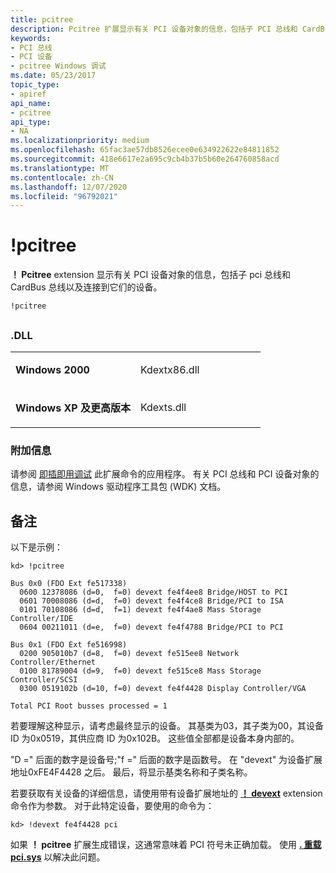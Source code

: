 ```yaml
---
title: pcitree
description: Pcitree 扩展显示有关 PCI 设备对象的信息，包括子 PCI 总线和 CardBus 总线以及连接到它们的设备。
keywords:
- PCI 总线
- PCI 设备
- pcitree Windows 调试
ms.date: 05/23/2017
topic_type:
- apiref
api_name:
- pcitree
api_type:
- NA
ms.localizationpriority: medium
ms.openlocfilehash: 65fac3ae57db8526ecee0e634922622e84811852
ms.sourcegitcommit: 418e6617e2a695c9cb4b37b5b60e264760858acd
ms.translationtype: MT
ms.contentlocale: zh-CN
ms.lasthandoff: 12/07/2020
ms.locfileid: "96792021"
---
```

# <a name="pcitree"></a>!pcitree


**！ Pcitree** extension 显示有关 PCI 设备对象的信息，包括子 pci 总线和 CardBus 总线以及连接到它们的设备。

```dbgcmd
!pcitree
```

## <span id="ddk__pcitree_dbg"></span><span id="DDK__PCITREE_DBG"></span>


### <a name="span-iddllspanspan-iddllspandll"></a><span id="DLL"></span><span id="dll"></span>.DLL

<table>
<colgroup>
<col width="50%" />
<col width="50%" />
</colgroup>
<tbody>
<tr class="odd">
<td align="left"><p><strong>Windows 2000</strong></p></td>
<td align="left"><p>Kdextx86.dll</p></td>
</tr>
<tr class="even">
<td align="left"><p><strong>Windows XP 及更高版本</strong></p></td>
<td align="left"><p>Kdexts.dll</p></td>
</tr>
</tbody>
</table>

 

### <a name="span-idadditional_informationspanspan-idadditional_informationspanspan-idadditional_informationspanadditional-information"></a><span id="Additional_Information"></span><span id="additional_information"></span><span id="ADDITIONAL_INFORMATION"></span>附加信息

请参阅 [即插即用调试](plug-and-play-debugging.md) 此扩展命令的应用程序。 有关 PCI 总线和 PCI 设备对象的信息，请参阅 Windows 驱动程序工具包 (WDK) 文档。

<a name="remarks"></a>备注
-------

以下是示例：

```dbgcmd
kd> !pcitree

Bus 0x0 (FDO Ext fe517338)
  0600 12378086 (d=0,  f=0) devext fe4f4ee8 Bridge/HOST to PCI
  0601 70008086 (d=d,  f=0) devext fe4f4ce8 Bridge/PCI to ISA
  0101 70108086 (d=d,  f=1) devext fe4f4ae8 Mass Storage Controller/IDE
  0604 00211011 (d=e,  f=0) devext fe4f4788 Bridge/PCI to PCI

Bus 0x1 (FDO Ext fe516998)
  0200 905010b7 (d=8,  f=0) devext fe515ee8 Network Controller/Ethernet
  0100 81789004 (d=9,  f=0) devext fe515ce8 Mass Storage Controller/SCSI
  0300 0519102b (d=10, f=0) devext fe4f4428 Display Controller/VGA

Total PCI Root busses processed = 1
```

若要理解这种显示，请考虑最终显示的设备。 其基类为03，其子类为00，其设备 ID 为0x0519，其供应商 ID 为0x102B。 这些值全部都是设备本身内部的。

"D =" 后面的数字是设备号;"f =" 后面的数字是函数号。 在 "devext" 为设备扩展地址0xFE4F4428 之后。 最后，将显示基类名称和子类名称。

若要获取有关设备的详细信息，请使用带有设备扩展地址的 [**！ devext**](-devext.md) extension 命令作为参数。 对于此特定设备，要使用的命令为：

```dbgcmd
kd> !devext fe4f4428 pci 
```

如果 **！ pcitree** 扩展生成错误，这通常意味着 PCI 符号未正确加载。 使用 [**. 重载 pci.sys**](-reload--reload-module-.md) 以解决此问题。

 

 





